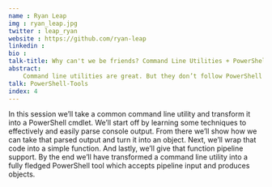 ```yaml
---
name : Ryan Leap
img : ryan_leap.jpg
twitter : leap_ryan
website : https://github.com/ryan-leap
linkedin : 
bio : 
talk-title: Why can't we be friends? Command Line Utilities + PowerShell = <3
abstract:
    Command line utilities are great. But they don’t follow PowerShell patterns. They don’t produce objects and they don’t support the pipeline. They output to the console and that’s the end of the line. Or is it? Learn how you can bring the benefits of PowerShell to your command line utilities.
talk: PowerShell-Tools
index: 4
---
```


In this session we’ll take a common command line utility and transform it into a PowerShell cmdlet. We’ll start off by learning some techniques to effectively and easily parse console output. From there we’ll show how we can take that parsed output and turn it into an object. Next, we’ll wrap that code into a simple function. And lastly, we’ll give that function pipeline support. By the end we’ll have transformed a command line utility into a fully fledged PowerShell tool which accepts pipeline input and produces objects.